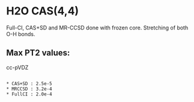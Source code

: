 H2O  CAS(4,4)
=============

Full-CI, CAS+SD and MR-CCSD done with frozen core.
Stretching of both O-H bonds.

Max PT2 values:
---------------

cc-pVDZ
~~~~~~~

* CAS+SD : 2.5e-5
* MRCCSD : 3.2e-4
* FullCI : 2.0e-4

